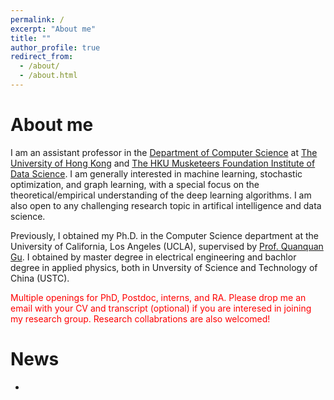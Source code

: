 ```yaml
---
permalink: /
excerpt: "About me"
title: ""
author_profile: true
redirect_from: 
  - /about/
  - /about.html
---
```


About me
======

I am an assistant professor in the [Department of Computer Science](https://www.cs.hku.hk/) 
at [The University of Hong Kong](https://www.hku.hk/) and [The HKU Musketeers Foundation Institute of Data Science](https://datascience.hku.hk/). I am generally interested in machine learning, stochastic optimization, and graph learning, with a special focus on the theoretical/empirical understanding of the deep learning algorithms. I am also open to any challenging research topic in artifical intelligence and data science.

Previously, I obtained my Ph.D. in the Computer Science department at the University of California, Los Angeles (UCLA), supervised by [Prof. Quanquan Gu](http://web.cs.ucla.edu/~qgu/).  I obtained by master degree in electrical engineering and bachlor degree in applied physics, both in Unversity of Science and Technology of China (USTC). 


<span style="color:red">Multiple openings for PhD, Postdoc, interns, and RA. Please drop me an email with your CV and transcript (optional) if you are interesed in joining my research group. Research collabrations are also welcomed!  </span>



News
======
- 

